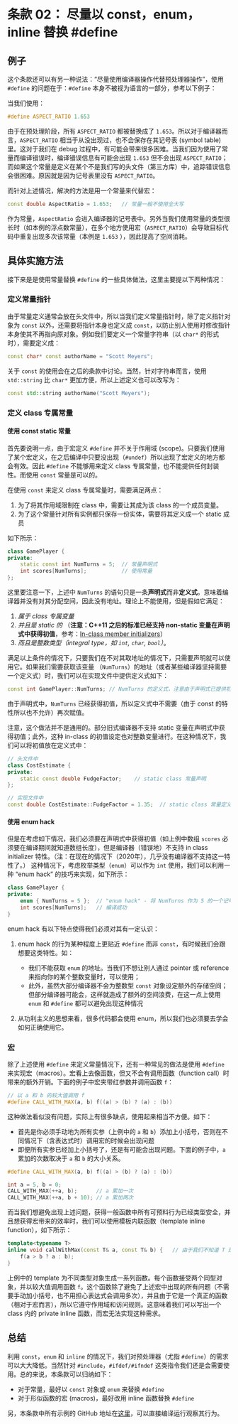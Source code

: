 # 条款 02： 尽量以 const，enum，inline 替换 #define

## 例子

这个条款还可以有另一种说法：“尽量使用编译器操作代替预处理器操作”，使用 `#define` 的问题在于：`#define` 本身不被视为语言的一部分，参考以下例子：

当我们使用：

```C++
#define ASPECT_RATIO 1.653
```

由于在预处理阶段，所有 `ASPECT_RATIO` 都被替换成了 `1.653`。所以对于编译器而言，`ASPECT_RATIO` 相当于从没出现过，也不会保存在其记号表 (symbol table)里。这对于我们在 debug 过程中，有可能会带来很多困难。当我们因为使用了常量而编译错误时，编译错误信息有可能会出现 `1.653` 但不会出现 `ASPECT_RATIO`；而如果这个常量是定义在某个不是我们写的头文件（第三方库）中，追踪错误信息会很困难。原因就是因为记号表里没有 `ASPECT_RATIO`。

而针对上述情况，解决的方法是用一个常量来代替宏：

```C++
const double AspectRatio = 1.653;   // 常量一般不使用全大写
```

作为常量，`AspectRatio` 会进入编译器的记号表中。另外当我们使用常量的类型很长时（如本例的浮点数常量），在多个地方使用宏（`ASPECT_RATIO`）会导致目标代码中重复出现多次该常量（本例是 `1.653` ），因此提高了空间消耗。

## 具体实施方法

接下来是是使用常量替换 `#define` 的一些具体做法，这里主要提以下两种情况：

### **定义常量指针**

由于常量定义通常会放在头文件中，所以当我们定义常量指针时，除了定义指针对象为 `const` 以外，还需要将指针本身也定义成 `const`，以防止别人使用时修改指针本身使其不再指向原对象。例如我们要定义一个常量字符串（以 `char*` 的形式时），需要定义成：

```C++
const char* const authorName = "Scott Meyers";
```

关于 `const` 的使用会在之后的条款中讨论。当然，针对字符串而言，使用 `std::string` 比 `char*` 更加方便，所以上述定义也可以改写为：

```C++
const std::string authorName("Scott Meyers");
```

### **定义 class 专属常量**

#### 使用 const static 常量

首先要说明一点，由于宏定义 `#define` 并不关于作用域 (scope)。只要我们使用了某个宏定义，在之后编译中只要没出现（`#undef`）所以出现了宏定义的地方都会有效。因此 `#define` 不能够用来定义 class 专属常量，也不能提供任何封装性。而使用 `const` 常量是可以的。

在使用 `const` 来定义 class 专属常量时，需要满足两点：

1. 为了将其作用域限制在 class 中，需要让其成为该 class 的一个成员变量。
2. 为了这个常量针对所有实例都只保存一份实体，需要将其定义成一个 static 成员

如下所示：

```C++
class GamePlayer {
private:
    static const int NumTurns = 5;  // 常量声明式
    int scores[NumTurns];           // 使用常量
};
```

这里要注意一下，上述中 `NumTurns` 的语句只是一条**声明式**而非**定义式**。意味着编译器并没有对其分配空间，因此没有地址。理论上不能使用，但是假如它满足：

1. *属于 class 专属变量*
2. *并且是 static 的* （**注意：C++11 之后的标准已经支持 non-static 变量在声明式中获得初值**，参考：[In-class member initializers](https://isocpp.org/wiki/faq/cpp11-language-classes#member-init)）
3. *而且是整数类型（integral type，如 `int`, `char`,  `bool`）*。

满足以上条件的情况下，只要我们在不对其取地址的情况下，只需要声明就可以使用它。如果我们需要获取该变量 （`NumTurns`）的地址（或者某些编译器坚持需要一个定义式）时，我们可以在实现文件中提供定义式如下：

```C++
const int GamePlayer::NumTurns; // NumTurns 的定义式，注意由于声明式已提供初值，这里不能再赋值
```

由于声明式中，`NumTurns` 已经获得初值，所以定义式中不需要（由于 const 的特性所以也不允许）再次赋值。

注意，这个做法并不是通用的。部分旧式编译器不支持 static 变量在声明式中获得初值；此外，这种 in-class 的初值设定也对整数变量进行。在这种情况下，我们可以将初值放在定义式中：

```C++
// 头文件中
class CostEstimate {
private:
    static const double FudgeFactor;    // static class 常量声明
};

// 实现文件中
const double CostEstimate::FudgeFactor = 1.35;  // static class 常量定义
```

#### 使用 enum hack

但是在考虑如下情况，我们必须要在声明式中获得初值（如上例中数组 `scores` 必须要在编译期间就知道数组长度），但是编译器（错误地）不支持 in class initializer 特性。（注：在现在的情况下（2020年），几乎没有编译器不支持这一特性了。） 这种情况下，考虑枚举类型（`enum`）可以作为 `int` 使用，我们可以利用一种 “enum hack” 的技巧来实现，如下所示：

```C++
class GamePlayer {
private:
    enum { NumTurns = 5 };  // "enum hack" - 将 NumTurns 作为 5 的一个记号名称
    int scores[NumTurns];   // 编译成功
}
```

enum hack 有以下特点使得我们必须对其有一定认识：

1. enum hack 的行为某种程度上更贴近 `#define` 而非 `const`，有时候我们会跟想要这类特性。如：

   * 我们不能获取 `enum` 的地址。当我们不想让别人通过 pointer 或 reference 来指向你的某个整数变量时，可以使用；
   * 此外，虽然大部分编译器不会为整数型 `const` 对象设定额外的存储空间；但部分编译器可能会，这样就造成了额外的空间浪费，在这一点上使用 `enum` 和 `#define` 都可以避免出现这种情况

2. 从功利主义的思想来看，很多代码都会使用 enum，所以我们也必须要去学会如何正确使用它。

### **宏**

除了上述使用 `#define` 来定义常量情况下，还有一种常见的做法是使用 `#define` 来实现宏（macros）。宏看上去像函数，但又不会有调用函数（function call）时带来的额外开销。下面的例子中宏夹带红参数并调用函数 `f`：

```C++
// 以 a 和 b 的较大值调用 f
#define CALL_WITH_MAX(a, b) f((a) > (b) ? (a) : (b))
```

这种做法看似没有问题，实际上有很多缺点，使用起来相当不方便。如下：

* 首先是你必须手动地为所有实参（上例中的 `a` 和 `b`）添加上小括号，否则在不同情况下（含表达式时）调用宏的时候会出现问题
* 即便所有实参已经加上小括号了，还是有可能会出现问题。下面的例子中，`a` 累加的次数取决于 `a` 和 `b` 的大小关系。

```C++
#define CALL_WITH_MAX(a, b) f((a) > (b) ? (a) : (b))

int a = 5, b = 0;
CALL_WITH_MAX(++a, b);      // a 累加一次
CALL_WITH_MAX(++a, b + 10); // a 累加两次
```

而当我们想避免出现上述问题，获得一般函数中所有可预料行为已经类型安全，并且想获得宏带来的效率时，我们可以使用模板内联函数（template inline function），如下所示：

```C++
template<typename T>
inline void callWithMax(const T& a, const T& b) {   // 由于我们不知道 T 是什么，所以采用 pass by reference to const
    f(a > b ? a : b);
}
```

上例中的 template 为不同类型对象生成一系列函数。每个函数接受两个同型对象，并以较大值调用函数 `f`。这个函数除了避免了上述宏中出现的所有问题（不需要手动加小括号，也不用担心表达式会调用多次），并且由于它是一个真正的函数（相对于宏而言），所以它遵守作用域和访问规则。这意味着我们可以写出一个 class 内的 private inline 函数，而宏无法实现这种需求。

## 总结

利用 `const`，`enum` 和 `inline` 的情况下，我们对预处理器（尤指 `#define`）的需求可以大大降低。当然针对 `#include`，`#ifdef/#ifndef` 这类指令我们还是会需要使用。总的来说，本条款可以归纳如下：

* 对于常量，最好以 `const` 对象或 `enum` 来替换 `#define`
* 对于形似函数的宏 (macros)，最好改用 inline 函数替换 `#define`

另，本条款中所有示例的 GitHub 地址在[这里](https://github.com/XiaotaoGuo/Effective-Cpp-Reading-Note/tree/master/PracticeCode/02.PreferConstsEnumsInlineToDefine)，可以直接编译运行观察其行为。
